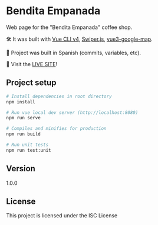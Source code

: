 # Bendita Empanada

Web page for the "Bendita Empanada" coffee shop.

🛠 It was built with [Vue CLI v4](https://cli.vuejs.org/), [Swiper.js](https://swiperjs.com/), [vue3-google-map](https://www.npmjs.com/package/vue3-google-map).

🤟 Project was built in Spanish (commits, variables, etc).

🚀 Visit the [LIVE SITE](https://bendita-empanada.herokuapp.com/)!

## Project setup

```bash
# Install dependencies in root directory
npm install
```

```bash
# Run vue local dev server (http://localhost:8080)
npm run serve
```

```bash
# Compiles and minifies for production
npm run build
```

```bash
# Run unit tests
npm run test:unit
```

## Version

1.0.0

## License

This project is licensed under the ISC License
